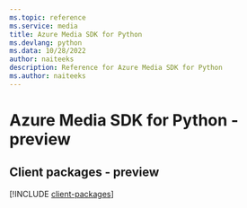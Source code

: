 ```yaml
---
ms.topic: reference
ms.service: media
title: Azure Media SDK for Python
ms.devlang: python
ms.data: 10/28/2022
author: naiteeks
description: Reference for Azure Media SDK for Python
ms.author: naiteeks
---
```

# Azure Media SDK for Python - preview

## Client packages - preview
[!INCLUDE [client-packages](media-client-index.md)]